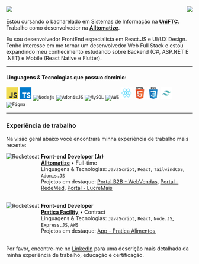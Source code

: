 <img align='right' src="https://github-readme-stats.vercel.app/api?username=limaocode&count_private=true&show_icons=true&theme=dark">



<img src="https://img.shields.io/static/v1?label=Overview&message=LIMAOCODE&color=39B54A&style=for-the-badge&logo=GitHub">

<p>

Estou cursando o bacharelado em Sistemas de Informação na [**UniFTC**](https://www.uniftc.edu.br/a-uniftc/).<br/>
Trabalho como desenvolvedor na [**Alltomatize**](https://alltomatize.com.br/).<br/>

Eu sou desenvolvedor FrontEnd especialista em React.JS e UI/UX Design.
Tenho interesse em me tornar um desenvolvedor Web Full Stack e estou expandindo meu conhecimento estudando sobre Backend (C#, ASP.NET E .NET) e Mobile (React Native e Flutter).

  
  

<hr>

#### Linguagens & Tecnologias que possuo domínio:<br/>
<code><img height="32" src="https://raw.githubusercontent.com/github/explore/80688e429a7d4ef2fca1e82350fe8e3517d3494d/topics/javascript/javascript.png" alt="Javascript"/></code>
<code><img height="32" src="https://raw.githubusercontent.com/github/explore/80688e429a7d4ef2fca1e82350fe8e3517d3494d/topics/typescript/typescript.png" alt="Typescript"/></code>
<code><img height="32" src="https://cdn.jsdelivr.net/gh/devicons/devicon/icons/nodejs/nodejs-original.svg" alt="Nodejs"/></code>
<code><img height="32" src="https://cdn.jsdelivr.net/gh/devicons/devicon/icons/adonisjs/adonisjs-original.svg" alt="AdonisJS"/></code>
<code><img height="32" src="https://cdn.jsdelivr.net/gh/devicons/devicon/icons/mysql/mysql-original-wordmark.svg" alt="MySQL"/></code>
<code><img height="32" src="https://cdn.jsdelivr.net/gh/devicons/devicon/icons/amazonwebservices/amazonwebservices-original.svg" alt="AWS"/></code>
<code><img height="32" src="https://raw.githubusercontent.com/github/explore/80688e429a7d4ef2fca1e82350fe8e3517d3494d/topics/react/react.png" alt="React"/></code>
<code><img height="32" src="https://raw.githubusercontent.com/github/explore/80688e429a7d4ef2fca1e82350fe8e3517d3494d/topics/html/html.png" alt="HTML5"/></code>
<code><img height="32" src="https://raw.githubusercontent.com/github/explore/80688e429a7d4ef2fca1e82350fe8e3517d3494d/topics/css/css.png" alt="CSS"/></code>
<code><img height="32" src="https://raw.githubusercontent.com/github/explore/80688e429a7d4ef2fca1e82350fe8e3517d3494d/topics/tailwind/tailwind.png" alt="tailwindcss"/></code>
<code><img height="32" src="https://cdn.jsdelivr.net/gh/devicons/devicon/icons/figma/figma-original.svg" alt="Figma"/></code>
          

</p>
<hr>

### Experiência de trabalho
Na visão geral abaixo você encontrará minha experiência de trabalho mais recente:

[<img align="left" height="94px" width="94px" alt="Rocketseat" src="https://media.licdn.com/dms/image/D4D0BAQEzHTNvkdG3sQ/company-logo_200_200/0/1681131747693?e=1692835200&v=beta&t=IKry9dnxoG-hV0y60JfHPSY9XXfYo9fvJdHZxcvJkbc"/>](https://alltomatize.com.br/)

**Front-end Developer (Jr)** \
[**Alltomatize**](https://alltomatize.com.br/) • Full-time \
Linguagens & Tecnologias: `JavaScript`, `React`, `TailwindCSS`, `Adonis.JS`\
Projetos em destaque: [Portal B2B - WebVendas](), [Portal - RedeMed](), [Portal - LucreMais]()
<br/>
<br/>


[<img align="left" height="94px" width="94px" alt="Rocketseat" src="https://avatars.githubusercontent.com/u/106625656?s=200&v=4"/>](https://www.instagram.com/praticafacility/)
**Front-end Developer** \
[**Pratica Facility**](https://www.instagram.com/praticafacility/) • Contract \
Linguagens & Tecnologias: `JavaScript`, `React`, `Node.JS`, `Express.JS`, `AWS`\
Projetos em destaque: [App - Pratica Alimentos](),
<br/>
<br/>

Por favor, encontre-me no [LinkedIn](https://www.linkedin.com/in/limaocode/) para uma descrição mais detalhada da minha experiência de trabalho, educação e certificação.
